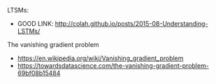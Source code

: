 
LTSMs:
- GOOD LINK: http://colah.github.io/posts/2015-08-Understanding-LSTMs/

The vanishing gradient problem
- https://en.wikipedia.org/wiki/Vanishing_gradient_problem
- https://towardsdatascience.com/the-vanishing-gradient-problem-69bf08b15484



